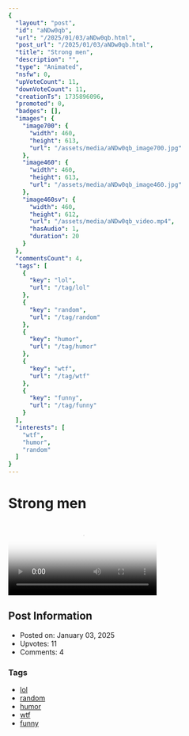 ```yaml
---
{
  "layout": "post",
  "id": "aNDw0qb",
  "url": "/2025/01/03/aNDw0qb.html",
  "post_url": "/2025/01/03/aNDw0qb.html",
  "title": "Strong men",
  "description": "",
  "type": "Animated",
  "nsfw": 0,
  "upVoteCount": 11,
  "downVoteCount": 11,
  "creationTs": 1735896096,
  "promoted": 0,
  "badges": [],
  "images": {
    "image700": {
      "width": 460,
      "height": 613,
      "url": "/assets/media/aNDw0qb_image700.jpg"
    },
    "image460": {
      "width": 460,
      "height": 613,
      "url": "/assets/media/aNDw0qb_image460.jpg"
    },
    "image460sv": {
      "width": 460,
      "height": 612,
      "url": "/assets/media/aNDw0qb_video.mp4",
      "hasAudio": 1,
      "duration": 20
    }
  },
  "commentsCount": 4,
  "tags": [
    {
      "key": "lol",
      "url": "/tag/lol"
    },
    {
      "key": "random",
      "url": "/tag/random"
    },
    {
      "key": "humor",
      "url": "/tag/humor"
    },
    {
      "key": "wtf",
      "url": "/tag/wtf"
    },
    {
      "key": "funny",
      "url": "/tag/funny"
    }
  ],
  "interests": [
    "wtf",
    "humor",
    "random"
  ]
}
---
```


# Strong men

<video controls playsinline loop poster="/assets/media/aNDw0qb_image460.jpg">
  <source src="/assets/media/aNDw0qb_video.mp4" type="video/mp4">
  Your browser does not support the video tag.
</video>

## Post Information

- Posted on: January 03, 2025
- Upvotes: 11
- Comments: 4

### Tags

- [lol](/tag/lol)
- [random](/tag/random)
- [humor](/tag/humor)
- [wtf](/tag/wtf)
- [funny](/tag/funny)
